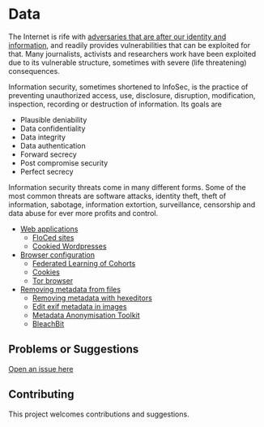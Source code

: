# Data

The Internet is rife with [adversaries that are after our identity and information](../../threat-modelling/DA-threat-model/adversaries), and readily provides vulnerabilities that can be exploited for that. Many journalists, activists and researchers work have been exploited due to its vulnerable structure, sometimes with severe (life threatening) consequences.

Information security, sometimes shortened to InfoSec, is the practice of preventing unauthorized access, use, disclosure, disruption, modification, inspection, recording or destruction of information. Its goals are

* Plausible deniability
* Data confidentiality
* Data integrity
* Data authentication
* Forward secrecy
* Post compromise security
* Perfect secrecy

Information security threats come in many different forms. Some of the most common threats are software attacks, identity theft, theft of information, sabotage, information extortion, surveillance, censorship and data abuse for ever more profits and control.

* [Web applications](Web-applications.md)
  * [FloCed sites](FloCed-sites.md)
  * [Cookied Wordpresses](Cookied-wps.md)
* [Browser configuration](Browser-data.md)
  * [Federated Learning of Cohorts](FLoC.md)
  * [Cookies](Cookies.md) 
  * [Tor browser](Tor.md)
* [Removing metadata from files](Removing-metadata-from-files.md)
  * [Removing metadata with hexeditors](Removing-metadata-with-hexeditors.md)
  * [Edit exif metadata in images](Edit-exif-metadata-in-images.md)
  * [Metadata Anonymisation Toolkit](MAT.md)
  * [BleachBit](BleachBit.md)

## Problems or Suggestions

[Open an issue here](https://github.com/tymyrddin/orchard/issues)

## Contributing

This project welcomes contributions and suggestions. 